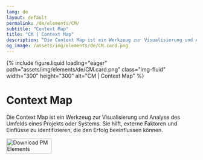 ```yaml
---
lang: de
layout: default
permalink: /de/elements/CM/
subtitle: "Context Map"
title: "CM | Context Map"
description: "Die Context Map ist ein Werkzeug zur Visualisierung und Analyse des Umfelds eines Projekts oder Systems. Sie hilft, externe Faktoren und Einflüsse zu identifizieren, die den Erfolg beeinflussen können."
og_image: /assets/img/elements/de/CM.card.png
---
```


{% include figure.liquid loading="eager" path="assets/img/elements/de/CM.card.png" class="img-fluid" width="300" height="300" alt="CM | Context Map" %}

# Context Map

Die Context Map ist ein Werkzeug zur Visualisierung und Analyse des Umfelds eines Projekts oder Systems. Sie hilft, externe Faktoren und Einflüsse zu identifizieren, die den Erfolg beeinflussen können.

<a href="https://apps.apple.com/app/apple-store/id6738084498?pt=127441684&ct=website&mt=8">
  <img src="{{ "assets/img/en/appstore.png" | relative_url }}" width="120" height="40" alt="Download PM Elements">
</a>
